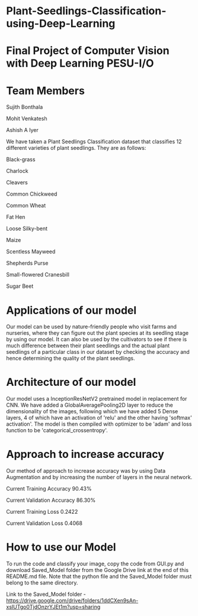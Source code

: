 # Plant-Seedlings-Classification-using-Deep-Learning
# Final Project of Computer Vision with Deep Learning PESU-I/O
# Team Members
Sujith Bonthala

Mohit Venkatesh

Ashish A Iyer

We have taken a Plant Seedlings Classification dataset that classifies 12 different varieties of plant seedlings. They are as follows:

Black-grass

Charlock

Cleavers

Common Chickweed

Common Wheat

Fat Hen

Loose Silky-bent

Maize

Scentless Mayweed

Shepherds Purse

Small-flowered Cranesbill

Sugar Beet

# Applications of our model

Our model can be used by nature-friendly people who visit farms and nurseries, where they can figure out the plant species at its seedling stage by using our model. It can also be used by the cultivators to see if there is much difference between their plant seedlings and the actual plant seedlings of a particular class in our dataset by checking the accuracy and hence determining the quality of the plant seedlings.

# Architecture of our model
Our model uses a InceptionResNetV2 pretrained model in replacement for CNN. We have added a GlobalAveragePooling2D layer to reduce the dimensionality of the images, following which we have added 5 Dense layers, 4 of which have an activation of 'relu' and the other having 'softmax' activation'. The model is then compiled with optimizer to be 'adam' and loss function to be 'categorical_crossentropy'.

# Approach to increase accuracy
Our method of approach to increase accuracy was by using Data Augmentation and by increasing the number of layers in the neural network.

Current Training Accuracy	90.43%

Current Validation Accuracy 86.30%

Current Training Loss 0.2422	

Current Validation Loss 0.4068
# How to use our Model
To run the code and classify your image, copy the code from GUI.py and download Saved_Model folder from the Google Drive link at the end of this README.md file. Note that the python file and the Saved_Model folder must belong to the same directory.

Link to the Saved_Model folder - https://drive.google.com/drive/folders/1ddCXen9sAn-xsIUTgo0TjdOnzrYJEt1m?usp=sharing

